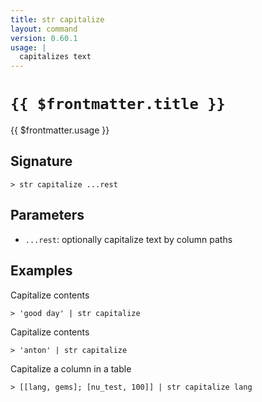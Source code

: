 ```yaml
---
title: str capitalize
layout: command
version: 0.60.1
usage: |
  capitalizes text
---
```


# `{{ $frontmatter.title }}`

<div style='white-space: pre-wrap;'>{{ $frontmatter.usage }}</div>

## Signature

`> str capitalize ...rest`

## Parameters

- `...rest`: optionally capitalize text by column paths

## Examples

Capitalize contents

```shell
> 'good day' | str capitalize
```

Capitalize contents

```shell
> 'anton' | str capitalize
```

Capitalize a column in a table

```shell
> [[lang, gems]; [nu_test, 100]] | str capitalize lang
```
